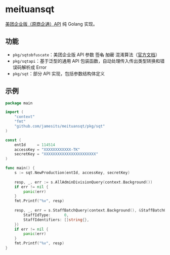# meituansqt

[美团企业版（原商企通）API](https://h5.dianping.com/app/bep-docs/sky-doc/) 纯 Golang 实现。

## 功能 

- `pkg/sqtobfuscate`：美团企业版 API 参数 ~~签名~~ ~~加密~~ 混淆算法（[官方文档](https://h5.dianping.com/app/bep-docs/sky-doc/api.html#_1-4-%E7%AD%BE%E5%90%8D%E6%96%B9%E6%B3%95)）
- `pkg/sqtapi`：基于泛型的通用 API 包装函数，自动处理传入传出类型转换和错误码解析成 Error
- `pkg/sqt`：部分 API 实现，包括参数结构体定义

## 示例

```go
package main

import (
	"context"
	"fmt"
	"github.com/jamesits/meituansqt/pkg/sqt"
)

const (
	entId     = 114514
	accessKey = "XXXXXXXXXXXX-TK"
	secretKey = "XXXXXXXXXXXXXXXXXXXXXXX"
)

func main() {
	s := sqt.NewProduction(entId, accessKey, secretKey)
	
	resp, _, err := s.AllAdminDivisionQuery(context.Background())
	if err != nil {
		panic(err)
    }
	fmt.Printf("%v", resp)
	
	resp, _, err = s.StaffBatchQuery(context.Background(), &StaffBatchQueryRequest{
		StaffIdType:      0,
		StaffIdentifiers: []string{},
	})
	if err != nil {
		panic(err)
    }
	fmt.Printf("%v", resp)
}
```
